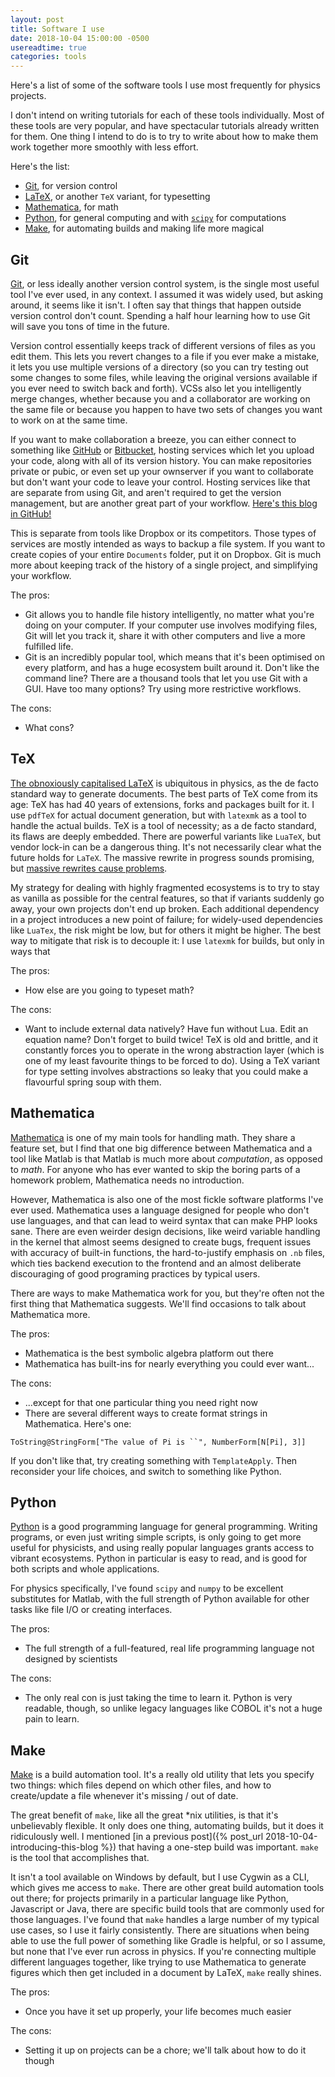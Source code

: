 ```yaml
---
layout: post
title: Software I use
date: 2018-10-04 15:00:00 -0500
usereadtime: true
categories: tools
---
```

Here's a list of some of the software tools I use most frequently for physics
projects.

I don't intend on writing tutorials for each of these  tools individually. Most of these tools are very popular, and
have spectacular tutorials already written for them. One thing I intend to do is to try to write about how to make them
work together more smoothly with less effort.

Here's the list:
* [Git](https://git-scm.com/), for version control
* [LaTeX](https://www.latex-project.org/), or another `TeX` variant, for typesetting
* [Mathematica](https://www.wolfram.com/mathematica/), for math
* [Python](https://www.python.org/), for general computing and with [`scipy`](https://www.scipy.org/) for computations
* [Make](https://www.gnu.org/software/make/), for automating builds and making life more magical

## Git
[Git](https://git-scm.com/), or less ideally another version control system, is the single most useful tool I've ever
used, in any context. I assumed it was widely used, but asking around, it seems like it isn't. I often say that things
that happen outside version control don't count. Spending a half hour learning how to use Git will save you tons of
time in the future.

Version control essentially keeps track of different versions of files as you edit them. This lets you revert changes
to a file if you ever make a mistake, it lets you use multiple versions of a directory (so you can try testing out some
changes to some files, while leaving the original versions available if you ever need to switch back and forth). VCSs
also let you intelligently merge changes, whether because you and a collaborator are working on the same file or because
you happen to have two sets of changes you want to work on at the same time.

If you want to make collaboration a breeze, you can either connect to something like [GitHub](https://github.com/)
or [Bitbucket](https://bitbucket.org/), hosting services which let you upload your code, along with all of its version
history. You can make repositories private or pubic, or even set up your ownserver if you want to collaborate but don't
want your code to leave your control. Hosting services like that are separate from using Git, and aren't required to get
the version management, but are another great part of your workflow. [Here's this blog in GitHub!]({{site.github.repo}})

This is separate from tools like Dropbox or its competitors. Those types of services are mostly intended as ways to
backup a file system. If you want to create copies of your entire `Documents` folder, put it on Dropbox. Git is much
more about keeping track of the history of a single project, and simplifying your workflow.

The pros:
* Git allows you to handle file history intelligently, no matter what you're doing on your computer. If your computer
use involves modifying files, Git will let you track it, share it with other computers and live a more fulfilled life.
* Git is an incredibly popular tool, which means that it's been optimised on every platform, and has a huge ecosystem
built around it. Don't like the command line? There are a thousand tools that let you use Git with a GUI. Have too many
options? Try using more restrictive workflows.

The cons:
* What cons?

## TeX
[The obnoxiously capitalised LaTeX](https://www.latex-project.org/) is ubiquitous in physics, as the de facto
standard way to generate documents. The best parts of TeX come from its age: TeX has had 40 years of extensions,
forks and packages built for it. I use `pdfTeX` for actual document generation, but with `latexmk` as a tool to handle
the actual builds. TeX is a tool of necessity; as a de facto standard, its flaws are deeply embedded. There are powerful
variants like `LuaTeX`, but vendor lock-in can be a dangerous thing. It's not necessarily clear what the future holds
for `LaTeX`. The massive rewrite in progress sounds promising, but
[massive rewrites cause problems](https://www.joelonsoftware.com/2000/04/06/things-you-should-never-do-part-i/).

My strategy for dealing with highly fragmented ecosystems is to try to stay as vanilla as possible for the central
features, so that if variants suddenly go away, your own projects don't end up broken. Each additional dependency in a
project introduces a new point of failure; for widely-used dependencies like `LuaTex`, the risk might be low, but for
others it might be higher. The best way to mitigate that risk is to decouple it: I use `latexmk` for builds, but
only in ways that

The pros:
* How else are you going to typeset math?

The cons:
* Want to include external data natively? Have fun without Lua. Edit an equation name? Don't forget to build twice!
TeX is old and brittle, and it constantly forces you to operate in the wrong abstraction layer (which is one of my least
favourite things to be forced to do). Using a TeX variant for type setting involves abstractions so leaky that you could
make a flavourful spring soup with them.

## Mathematica
[Mathematica](https://www.wolfram.com/mathematica/) is one of my main tools for handling math. They share a feature set,
but I find that one big difference between Mathematica and a tool like Matlab is that Matlab is much more about
_computation_, as opposed to _math_. For anyone who has ever wanted to skip the boring parts of a homework problem,
Mathematica needs no introduction.

However, Mathematica is also one of the most fickle software platforms I've ever used. Mathematica uses a language
designed for people who don't use languages, and that can lead to weird syntax that can make PHP looks sane. There are
even weirder design decisions, like weird variable handling in the kernel that almost seems designed to create bugs, frequent issues
with accuracy of built-in functions, the hard-to-justify emphasis on `.nb` files, which ties backend execution to the
frontend and an almost deliberate discouraging of good programing practices by typical users.

There are ways to make Mathematica work for you, but they're often not the first thing that Mathematica suggests. We'll
find occasions to talk about Mathematica more.

The pros:
* Mathematica is the best symbolic algebra platform out there
* Mathematica has built-ins for nearly everything you could ever want...

The cons:
* ...except for that one particular thing you need right now
* There are several different ways to create format strings in Mathematica. Here's one:
```wl
ToString@StringForm["The value of Pi is ``", NumberForm[N[Pi], 3]]
```
If you don't like that, try creating something with `TemplateApply`. Then reconsider your life choices, and switch to
something like Python.

## Python
[Python](https://www.python.org/) is a good programming language for general programming. Writing programs, or even
just writing simple scripts, is only going to get more useful for physicists, and using really popular languages grants
access to vibrant ecosystems. Python in particular is easy to read, and is good for both scripts and whole applications.

For physics specifically, I've found `scipy` and `numpy` to be excellent substitutes for Matlab, with the full strength
of Python available for other tasks like file I/O or creating interfaces.

The pros:
* The full strength of a full-featured, real life programming language not designed by scientists

The cons:
* The only real con is just taking the time to learn it. Python is very readable, though, so unlike legacy languages
like COBOL it's not a huge pain to learn.

## Make
[Make](https://www.gnu.org/software/make/) is a build automation tool. It's a really old utility that lets you specify
two things: which files depend on which other files, and how to create/update a file whenever it's missing / out of date.

The great benefit of `make`, like all the great *nix utilities, is that it's unbelievably flexible. It only does one
thing, automating builds, but it does it ridiculously well. I mentioned
[in a previous post]({% post_url 2018-10-04-introducing-this-blog %}) that having a one-step build was important.
`make` is the tool that accomplishes that.

It isn't a tool available on Windows by default, but I use Cygwin as a CLI, which gives me access to `make`. There are
other great build automation tools out there; for projects primarily in a particular language like Python, Javascript
or Java, there are specific build tools that are commonly used for those languages. I've found that `make` handles a
large number of my typical use cases, so I use it fairly consistently. There are situations when being able
to use the full power of something like Gradle is helpful, or so I assume, but none that I've ever run across in
physics. If you're connecting multiple different languages together, like trying to use Mathematica to generate
figures which then get included in a document by LaTeX, `make` really shines.

The pros:
* Once you have it set up properly, your life becomes much easier

The cons:
* Setting it up on projects can be a chore; we'll talk about how to do it though